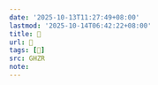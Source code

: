```yaml
---
date: '2025-10-13T11:27:49+08:00'
lastmod: '2025-10-14T06:42:22+08:00'
title: 󰙿
url: 󰙿
tags: [𢎀]
src: GHZR
note:
---
```

